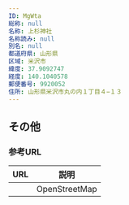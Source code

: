 ```yaml
---
ID: MgWta
総称: null
名称: 上杉神社
名称読み: null
別名: null
都道府県: 山形県
区域: 米沢市
緯度: 37.9092747
経度: 140.1040578
郵便番号: 9920052
住所: 山形県米沢市丸の内１丁目４−１３
---
```


## その他

### 参考URL

| URL | 説明          |
| --- | ------------- |
|     | OpenStreetMap |
